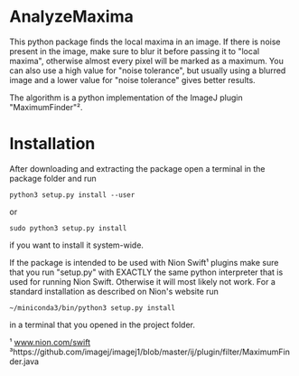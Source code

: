 AnalyzeMaxima
============

This python package finds the local maxima in an image. If there is noise present in the image, make sure to blur it before
passing it to "local maxima", otherwise almost every pixel will be marked as a maximum. You can also use a high value
for "noise tolerance", but usually using a blurred image and a lower value for "noise tolerance" gives better results.

The algorithm is a python implementation of the ImageJ plugin "MaximumFinder"².

Installation
============

After downloading and extracting the package open a terminal in the package folder and run
```
python3 setup.py install --user
```
or
```
sudo python3 setup.py install
```
if you want to install it system-wide.

If the package is intended to be used with Nion Swift¹ plugins make sure that you run "setup.py" with EXACTLY the same python interpreter that is used for running Nion Swift. Otherwise it will most likely not work. For a standard installation as described on Nion's website run
```
~/miniconda3/bin/python3 setup.py install
```
in a terminal that you opened in the project folder.


¹ www.nion.com/swift
³https://github.com/imagej/imagej1/blob/master/ij/plugin/filter/MaximumFinder.java
